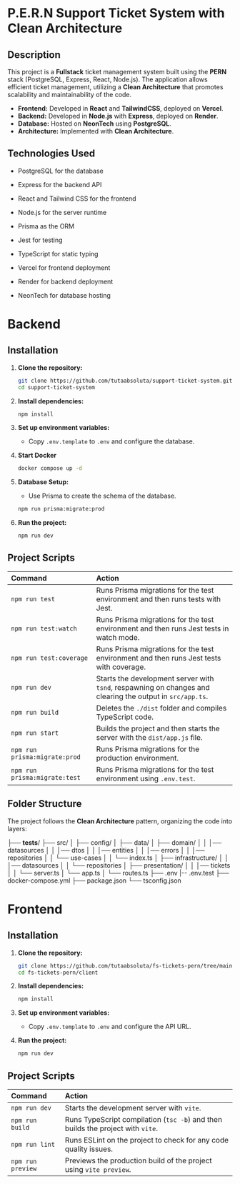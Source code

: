 # P.E.R.N Support Ticket System with Clean Architecture

## Description

This project is a **Fullstack** ticket management system built using the **PERN** stack (PostgreSQL, Express, React, Node.js). The application allows efficient ticket management, utilizing a **Clean Architecture** that promotes scalability and maintainability of the code.

- **Frontend:** Developed in **React** and **TailwindCSS**, deployed on **Vercel**.
- **Backend:** Developed in **Node.js** with **Express**, deployed on **Render**.
- **Database:** Hosted on **NeonTech** using **PostgreSQL**.
- **Architecture:** Implemented with **Clean Architecture**.

## Technologies Used
- PostgreSQL for the database

- Express for the backend API

- React and Tailwind CSS for the frontend

- Node.js for the server runtime

- Prisma as the ORM

- Jest for testing

- TypeScript for static typing

- Vercel for frontend deployment

- Render for backend deployment

- NeonTech for database hosting

# Backend

## Installation
1. **Clone the repository:**

   ```bash
   git clone https://github.com/tutaabsoluta/support-ticket-system.git
   cd support-ticket-system
   ```

2. **Install dependencies:**

   ```bash
   npm install
   ```


3. **Set up environment variables:**

   - Copy `.env.template` to `.env` and configure the database.

4. **Start Docker**
   ```bash
   docker compose up -d
   ```

5. **Database Setup:**

   - Use Prisma to create the schema of the database.

   ```bash
   npm run prisma:migrate:prod
   ```

6. **Run the project:**

   ```bash
   npm run dev
   ```

## Project Scripts

| Command                   | Action                                                                                                 |
| :------------------------- | :----------------------------------------------------------------------------------------------------- |
| `npm run test`             | Runs Prisma migrations for the test environment and then runs tests with Jest.                         |
| `npm run test:watch`       | Runs Prisma migrations for the test environment and then runs Jest tests in watch mode.                |
| `npm run test:coverage`    | Runs Prisma migrations for the test environment and then runs Jest tests with coverage.                |
| `npm run dev`              | Starts the development server with `tsnd`, respawning on changes and clearing the output in `src/app.ts`. |
| `npm run build`            | Deletes the `./dist` folder and compiles TypeScript code.                                              |
| `npm run start`            | Builds the project and then starts the server with the `dist/app.js` file.                             |
| `npm run prisma:migrate:prod` | Runs Prisma migrations for the production environment.                                               |
| `npm run prisma:migrate:test` | Runs Prisma migrations for the test environment using `.env.test`.                                      |


## Folder Structure

The project follows the **Clean Architecture** pattern, organizing the code into layers:

├── __tests__/
├── src/
│   ├── config/
│   ├── data/
│   ├── domain/
│   │   │── datasources
│   │   │── dtos
│   │   │── entities
│   │   │── errors
│   │   │── repositories
│   │   └── use-cases
│   │   └── index.ts
│   ├── infrastructure/
│   │   │── datasources
│   │   └── repositories
│   ├── presentation/
│   │   │── tickets
│   │   └── server.ts
│   └── app.ts
│   └── routes.ts
├── .env
|-- .env.test
├── docker-compose.yml
├── package.json
└── tsconfig.json

# Frontend 

## Installation
1. **Clone the repository:**

   ```bash
   git clone https://github.com/tutaabsoluta/fs-tickets-pern/tree/main/client.git
   cd fs-tickets-pern/client
   ```

2. **Install dependencies:**

   ```bash
   npm install
   ```


3. **Set up environment variables:**

   - Copy `.env.template` to `.env` and configure the API URL.


4. **Run the project:**

   ```bash
   npm run dev
   ```

## Project Scripts

| Command             | Action                                                                                   |
| :------------------- | :---------------------------------------------------------------------------------------- |
| `npm run dev`        | Starts the development server with `vite`.                                                |
| `npm run build`      | Runs TypeScript compilation (`tsc -b`) and then builds the project with `vite`.           |
| `npm run lint`       | Runs ESLint on the project to check for any code quality issues.                          |
| `npm run preview`    | Previews the production build of the project using `vite preview`.                        |


